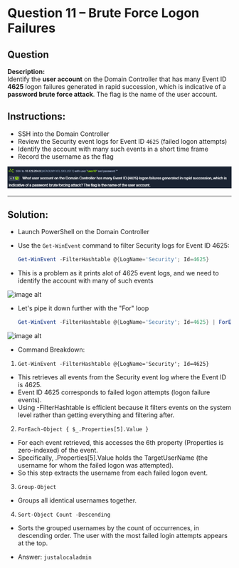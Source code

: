 # Question 11 – Brute Force Logon Failures

## Question
**Description:**  
Identify the **user account** on the Domain Controller that has many Event ID **4625** logon failures generated in rapid succession, which is indicative of a **password brute force attack**.
The flag is the name of the user account.

## Instructions:
- SSH into the Domain Controller  
- Review the Security event logs for Event ID `4625` (failed logon attempts)  
- Identify the account with many such events in a short time frame  
- Record the username as the flag  

![image alt](https://github.com/azrifadly/htb-intro-to-win-cmd-line/blob/main/screenshots/question11-screenshot.png)

---
## Solution:
- Launch PowerShell on the Domain Controller  
- Use the `Get-WinEvent` command to filter Security logs for Event ID 4625:

  ```powershell
  Get-WinEvent -FilterHashtable @{LogName='Security'; Id=4625}

- This is a problem as it prints alot of 4625 event logs, and we need to identify the account with many of such events

![image alt](https://github.com/azrifadly/htb-intro-to-win-cmd-line/blob/main/screenshots/question11-solution.png)

- Let's pipe it down further with the "For" loop

  ```powershell
  Get-WinEvent -FilterHashtable @{LogName='Security'; Id=4625} | ForEach-Object { $_.Properties[5].Value } | Group-Object | Sort-Object Count -Descending

![image alt](https://github.com/azrifadly/htb-intro-to-win-cmd-line/blob/main/screenshots/question11-solution1.png)

- Command Breakdown:

1) `Get-WinEvent -FilterHashtable @{LogName='Security'; Id=4625}`

- This retrieves all events from the Security event log where the Event ID is 4625.
- Event ID 4625 corresponds to failed logon attempts (logon failure events).
- Using -FilterHashtable is efficient because it filters events on the system level rather than getting everything and filtering after.

2) `ForEach-Object { $_.Properties[5].Value }`
  
- For each event retrieved, this accesses the 6th property (Properties is zero-indexed) of the event.
- Specifically, .Properties[5].Value holds the TargetUserName (the username for whom the failed logon was attempted).
- So this step extracts the username from each failed logon event.

3) `Group-Object`
- Groups all identical usernames together.

4) `Sort-Object Count -Descending`
- Sorts the grouped usernames by the count of occurrences, in descending order. The user with the most failed login attempts appears at the top.

- Answer: `justalocaladmin`
